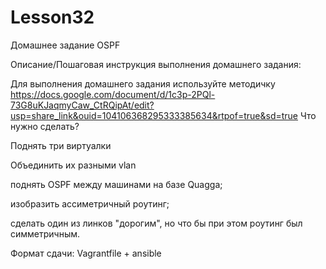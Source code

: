 # Lesson32
Домашнее задание
OSPF

Описание/Пошаговая инструкция выполнения домашнего задания:

Для выполнения домашнего задания используйте методичку
https://docs.google.com/document/d/1c3p-2PQl-73G8uKJaqmyCaw_CtRQipAt/edit?usp=share_link&ouid=104106368295333385634&rtpof=true&sd=true
Что нужно сделать?

Поднять три виртуалки

Объединить их разными vlan

поднять OSPF между машинами на базе Quagga;

изобразить ассиметричный роутинг;

сделать один из линков "дорогим", но что бы при этом роутинг был симметричным.

Формат сдачи: Vagrantfile + ansible

